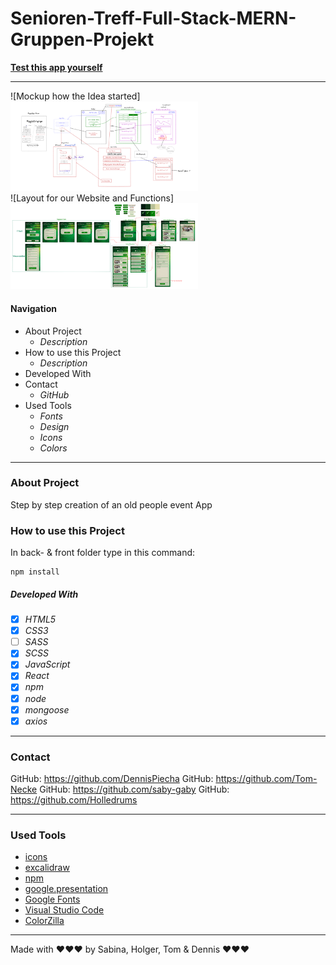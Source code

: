 # Senioren-Treff-Full-Stack-MERN-Gruppen-Projekt

**[Test this app yourself](github.link)**

---

![Mockup how the Idea started] <img src="images/Mockup.png" width="300"/> <br>
![Layout for our Website and Functions] <img src="images/Layout.png" width="300"/>

#### Navigation

- About Project
  - _Description_
- How to use this Project
  - _Description_
- Developed With
- Contact
  - _GitHub_
- Used Tools
  - _Fonts_
  - _Design_
  - _Icons_
  - _Colors_

---

### About Project

Step by step creation of an old people event App

### How to use this Project

In back- & front folder type in this command:

<pre><code>npm install</code></pre>

##### Developed With

- [x] _HTML5_
- [x] _CSS3_
- [ ] _SASS_
- [x] _SCSS_
- [x] _JavaScript_
- [x] _React_
- [x] _npm_
- [x] _node_
- [x] _mongoose_
- [x] _axios_

---

### Contact

GitHub: <https://github.com/DennisPiecha>
GitHub: <https://github.com/Tom-Necke>
GitHub: <https://github.com/saby-gaby>
GitHub: <https://github.com/Holledrums>

---

### Used Tools

- [icons](https://)
- [excalidraw](https://excalidraw.com/#room=fe633d02fd4a46cc1dc0,ODbm7jX1aPKXrCksAoHAeA)
- [npm](https://www.npmjs.com/)
- [google.presentation](https://docs.google.com/presentation/d/1Xq9_OY2YEIlT-Q83_-bZsbpGEH6M-wsvAVpsRcDM5Ss/edit#slide=id.p)
- [Google Fonts](https://fonts.google.com/)
- [Visual Studio Code](https://code.visualstudio.com/)
- [ColorZilla](https://www.colorzilla.com/chrome/)

---

Made with ❤️❤️❤️ by Sabina, Holger, Tom & Dennis ❤️❤️❤️
